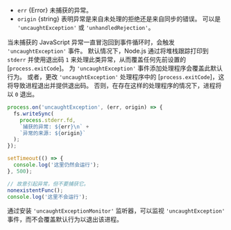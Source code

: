 <!-- YAML
added: v0.1.18
changes:
  - version:
     - v12.0.0
     - v10.17.0
    pr-url: https://github.com/nodejs/node/pull/26599
    description: Added the `origin` argument.
-->

* `err` {Error} 未捕获的异常。
* `origin` {string} 表明异常是来自未处理的拒绝还是来自同步的错误。 可以是 `'uncaughtException'` 或 `'unhandledRejection'`。

当未捕获的 JavaScript 异常一直冒泡回到事件循环时，会触发 `'uncaughtException'` 事件。 
默认情况下，Node.js 通过将堆栈跟踪打印到 `stderr` 并使用退出码 `1` 来处理此类异常，从而覆盖任何先前设置的 [`process.exitCode`]。 
为 `'uncaughtException'` 事件添加处理程序会覆盖此默认行为。 
或者，更改 `'uncaughtException'` 处理程序中的 [`process.exitCode`]，这将导致进程退出并提供退出码。 
否则，在存在这样的处理程序的情况下，进程将以 `0` 退出。

```js
process.on('uncaughtException', (err, origin) => {
  fs.writeSync(
    process.stderr.fd,
    `捕获的异常: ${err}\n` +
    `异常的来源: ${origin}`
  );
});

setTimeout(() => {
  console.log('这里仍然会运行');
}, 500);

// 故意引起异常，但不要捕获它。
nonexistentFunc();
console.log('这里不会运行');
```

通过安装 `'uncaughtExceptionMonitor'` 监听器，可以监视 `'uncaughtException'` 事件，而不会覆盖默认行为以退出该进程。


